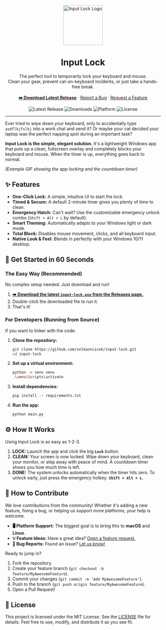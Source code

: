 <br>
<p align="center">
  <img src="assets/app_icon.ico" alt="Input Lock Logo" width="128">
  <h1 align="center">Input Lock</h1>
  <p align="center">
    The perfect tool to temporarily lock your keyboard and mouse.
    <br>
    Clean your gear, prevent cat-on-keyboard incidents, or just take a hands-free break.
    <br>
    <br>
    <a href="https://github.com/volkanncicek/input-lock/releases"><strong>➡️ Download Latest Release</strong></a>
    ·
    <a href="https://github.com/volkanncicek/input-lock/issues/new?assignees=&labels=bug&template=bug_report.md&title=">Report a Bug</a>
    ·
    <a href="https://github.com/volkanncicek/input-lock/issues/new?assignees=&labels=enhancement&template=feature_request.md&title=">Request a Feature</a>
  </p>
</p>

<p align="center">
  <img src="https://img.shields.io/github/v/release/volkanncicek/input-lock?style=for-the-badge" alt="Latest Release">
  <img src="https://img.shields.io/github/downloads/volkanncicek/input-lock/total?style=for-the-badge&color=blue" alt="Downloads">
  <img src="https://img.shields.io/badge/Platform-Windows-0078D6?style=for-the-badge&logo=windows" alt="Platform">
  <img src="https://img.shields.io/github/license/volkanncicek/input-lock?style=for-the-badge" alt="License">
</p>

---

Ever tried to wipe down your keyboard, only to accidentally type `asdflkjfslkj` into a work chat and send it? Or maybe your cat decided your laptop was the perfect napping spot during an important task?

**Input Lock is the simple, elegant solution.** It's a lightweight Windows app that puts up a clean, fullscreen overlay and completely blocks your keyboard and mouse. When the timer is up, everything goes back to normal.


*(Example GIF showing the app locking and the countdown timer)*

## ✨ Features

- **One-Click Lock:** A simple, intuitive UI to start the lock.
- **Timed & Secure:** A default 2-minute timer gives you plenty of time to clean.
- **Emergency Hatch:** Can't wait? Use the customizable emergency unlock combo (`Shift + Alt + L` by default).
- **Smart Theming:** Automatically adapts to your Windows light or dark mode.
- **Total Block:** Disables mouse movement, clicks, and all keyboard input.
- **Native Look & Feel:** Blends in perfectly with your Windows 10/11 desktop.

## 🚀 Get Started in 60 Seconds

### The Easy Way (Recommended)

No complex setup needed. Just download and run!

1.  **[➡️ Download the latest `input-lock.exe` from the Releases page.](https://github.com/volkanncicek/input-lock/releases)**
2.  Double-click the downloaded file to run it.
3.  That's it!

### For Developers (Running from Source)

If you want to tinker with the code:

1.  **Clone the repository:**
    ```sh
    git clone https://github.com/volkanncicek/input-lock.git
    cd input-lock
    ```
2.  **Set up a virtual environment:**
    ```sh
    python -m venv venv
    .\venv\Scripts\activate
    ```
3.  **Install dependencies:**
    ```sh
    pip install -r requirements.txt
    ```
4.  **Run the app:**
    ```sh
    python main.py
    ```

## ⚙️ How It Works

Using Input Lock is as easy as 1-2-3.

1.  **LOCK:** Launch the app and click the big **`Lock`** button.
2.  **CLEAN:** Your screen is now locked. Wipe down your keyboard, clean your monitor, or step away with peace of mind. A countdown timer shows you how much time is left.
3.  **DONE:** The system unlocks automatically when the timer hits zero. To unlock early, just press the emergency hotkey: **`Shift + Alt + L`**.

## 🤝 How to Contribute

We love contributions from the community! Whether it's adding a new feature, fixing a bug, or helping us support more platforms, your help is welcome.

-   **🖥️ Platform Support:** The biggest goal is to bring this to **macOS** and **Linux**.
-   **💡 Feature Ideas:** Have a great idea? [Open a feature request.](https://github.com/volkanncicek/input-lock/issues/new?assignees=&labels=enhancement&template=feature_request.md&title=)
-   **🐛 Bug Reports:** Found an issue? [Let us know!](https://github.com/volkanncicek/input-lock/issues/new?assignees=&labels=bug&template=bug_report.md&title=)

Ready to jump in?
1.  Fork the repository.
2.  Create your feature branch (`git checkout -b feature/MyAwesomeFeature`).
3.  Commit your changes (`git commit -m 'Add MyAwesomeFeature'`).
4.  Push to the branch (`git push origin feature/MyAwesomeFeature`).
5.  Open a Pull Request!

## 📜 License

This project is licensed under the MIT License. See the [LICENSE](LICENSE) file for details. Feel free to use, modify, and distribute it as you see fit.